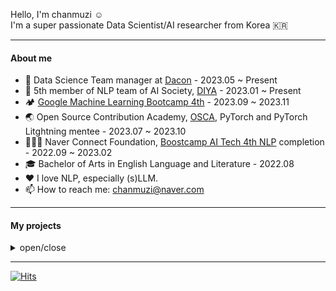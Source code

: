 Hello, I'm chanmuzi ☺️  
I'm a super passionate Data Scientist/AI researcher from Korea 🇰🇷

---
#### About me
- 💼 Data Science Team manager at [Dacon](https://dacon.io/) - 2023.05 ~ Present
- 🤖 5th member of NLP team of AI Society, [DIYA](https://doityourselfai.github.io/) - 2023.01 ~ Present
- 🏕️ [Google Machine Learning Bootcamp 4th](https://rsvp.withgoogle.com/events/google-machine-learning-bootcamp-kr-2023) - 2023.09 ~ 2023.11
- 🌏 Open Source Contribution Academy, [OSCA](https://www.contribution.ac/), PyTorch and PyTorch Litghtning mentee - 2023.07 ~ 2023.10
- 🧑🏻‍💻 Naver Connect Foundation, [Boostcamp AI Tech 4th NLP](https://boostcamp.connect.or.kr/program_ai.html) completion - 2022.09 ~ 2023.02
- 🎓 Bachelor of Arts in English Language and Literature - 2022.08
- ❤️ I love NLP, especially (s)LLM.
- 📫 How to reach me: chanmuzi@naver.com

---
#### My projects
<details>
<summary>open/close</summary>
<div markdown="1">
  
---  
1. ***Development of Educational Chatbot Services Using LLM / Dacon*** - Oct. 2023 ~ Present
- Leading the integration of chatbots in machine learning educational content
- Creating AI services for quantitative assessments adn qualitative feedback, incorporating API-based solutions

--- 
2. ***AI vs. Human Text Discrmination Competition Design & Management / Dacon*** - Sep. 2023 ~ Nov. 2023
- Initiated and managed a competition on AI-generated content detection using the OpenAI API
- Crafted a novel dataset by modifying colloquial Twitter texts for diverse epressions
- Established a baseline and explored various solution strategies

---
3. ***Visual Question Answering (VQA) / Dacon*** - Jun. 2023 ~ Aug. 2023
- Orchestrated a VQA competition, handling dataset preprocessing and competition structuring
- multi-modal task, accuracy metric
- Reviewed and verified competition methodologies and outcomes, ensuring fairness and data integrity

---
4. ***Document Visual Question Answering (DocVQA)*** - Dec. 2022 ~ Feb. 2023
- Collaborated in a corporate-linked project with UpStage
- Addressed the challenge of aligning visual (bbox) and linguistic information (text) in DocVQA tasks
- Developed attention maps to visually represent model focus areas, addressing weakness in diagram and figure interpretation
  
---
In addition to the above list, I have also undertaken the following NLP tasks: 
- ChatGPT Prompt Engineering Competition - Apr. 2023
- Open Domain Question Answering (ODQA) - Dec. 2022
- building a Korean Law Dataset for Relation Extraction - Nov. 2022
- Relation Extraction (RE) - Oct. 2022
- Semantic Text Similarity (STS) - Oct. 2022

These projects have significantly enhanced my foundational skills and knowledge in Natural Language Processing (NLP).

---
</div>
</details>

---

[![Hits](https://hits.seeyoufarm.com/api/count/incr/badge.svg?url=https%3A%2F%2Fgithub.com%2F%2508chanmuzi%2Fhit-counter&count_bg=%23C8503D&title_bg=%23555555&icon=&icon_color=%23E7E7E7&title=hits&edge_flat=false)](https://hits.seeyoufarm.com)




<!-- [![Solved.ac Profile](http://mazassumnida.wtf/api/v2/generate_badge?boj=chanmuzi)](https://solved.ac/chanmzui/)

![Chanmuzi's GitHub stats](https://github-readme-stats.vercel.app/api?username=Chanmuzi&show_icons=true&theme=dark)
 -->

<!-- # Skills
![Python](https://img.shields.io/badge/Python-3776AB.svg?&style=for-the-badge&logo=Python&logoColor=white)
![Ananconda](https://img.shields.io/badge/Anaconda-44A833?style=for-the-badge&logo=Anaconda&logoColor=white)
![Visual Studio Code](https://img.shields.io/badge/Visual%20Studio%20Code-007ACC.svg?&style=for-the-badge&logo=Visual%20Studio%20Code&logoColor=white)
![iTerm2](https://img.shields.io/badge/iTerm2-000000?style=for-the-badge&logo=iTerm2&logoColor=white)

![NumPy](https://img.shields.io/badge/NumPy-013243?style=for-the-badge&logo=NumPy&logoColor=white)
![pandas](https://img.shields.io/badge/Pandas-150458?style=for-the-badge&logo=pandas&logoColor=white)
![PyTorch](https://img.shields.io/badge/PyTorch-EE4C2C?style=for-the-badge&logo=PyTorch&logoColor=white)
![Jupyter](https://img.shields.io/badge/Jupyter-F37626?style=for-the-badge&logo=Jupyter&logoColor=white)
![Google Colab](https://img.shields.io/badge/Google%20Colab-F37626?style=for-the-badge&logo=Google%20Colab&logoColor=white)

![GitHub](https://img.shields.io/badge/GitHub-181717?style=for-the-badge&logo=GitHub&logoColor=white)
![Notion](https://img.shields.io/badge/Notion-000000?style=for-the-badge&logo=Notion&logoColor=white)
![Tistory](https://img.shields.io/badge/Tistory-000000?style=for-the-badge&logo=Tistory&logoColor=white)
![Slack](https://img.shields.io/badge/Slack-4A154B?style=for-the-badge&logo=Slack&logoColor=white)
![Discord](https://img.shields.io/badge/Discord-5865F2?style=for-the-badge&logo=Discord&logoColor=white) -->




<!-- **Chanmuzi/Chanmuzi** is a ✨ _special_ ✨ repository because its `README.md` (this file) appears on your GitHub profile.

Here are some ideas to get you started:

- 🔭 I’m currently working on ...
- 🌱 I’m currently learning ...
- 👯 I’m looking to collaborate on ...
- 🤔 I’m looking for help with ...
- 💬 Ask me about ...
- 📫 How to reach me: ...
- 😄 Pronouns: ...
- ⚡ Fun fact: ... -->

